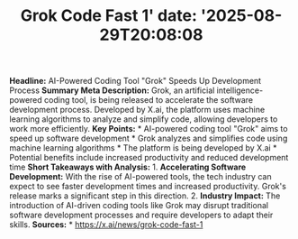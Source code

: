 ﻿---
title: "Grok Code Fast 1'
date: '2025-08-29T20:08:08"
category: "Markets"
summary: ""
slug: "grok code fast 1"
source_urls:
  - "https://x.ai/news/grok-code-fast-1"
seo:
  title: "Grok Code Fast 1 | Hash n Hedge'
  description: '"
  keywords: ["news", "markets", "brief"]
---
**Headline:** AI-Powered Coding Tool "Grok" Speeds Up Development Process  **Summary Meta Description:** Grok, an artificial intelligence-powered coding tool, is being released to accelerate the software development process. Developed by X.ai, the platform uses machine learning algorithms to analyze and simplify code, allowing developers to work more efficiently.  **Key Points:**  * AI-powered coding tool "Grok" aims to speed up software development * Grok analyzes and simplifies code using machine learning algorithms * The platform is being developed by X.ai * Potential benefits include increased productivity and reduced development time  **Short Takeaways with Analysis:**  1. **Accelerating Software Development:** With the rise of AI-powered tools, the tech industry can expect to see faster development times and increased productivity. Grok's release marks a significant step in this direction. 2. **Industry Impact:** The introduction of AI-driven coding tools like Grok may disrupt traditional software development processes and require developers to adapt their skills.  **Sources:**  * https://x.ai/news/grok-code-fast-1 
